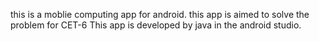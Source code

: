 this is a moblie computing app for android.
this app is aimed to solve the problem for CET-6
This app is developed by java in the android studio.
